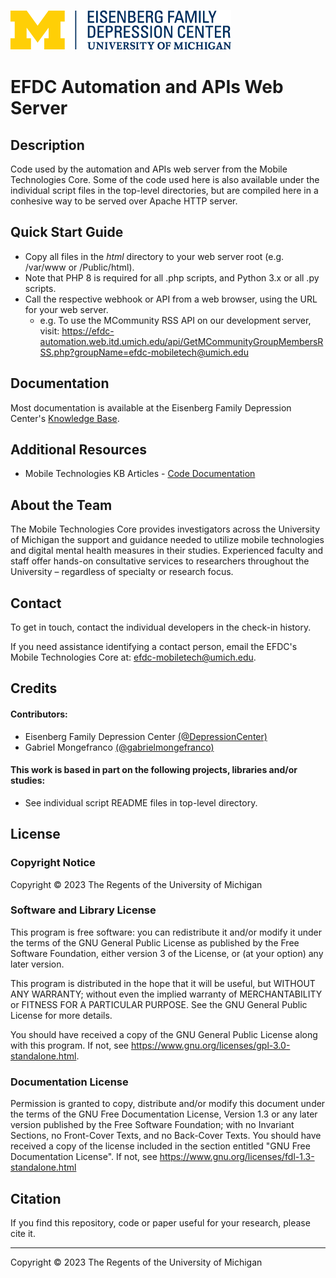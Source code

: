 ![Depression Center Logo](https://github.com/DepressionCenter/.github/blob/main/images/EFDCLogo_375w.png "depressioncenter.org")

# EFDC Automation and APIs Web Server

## Description
Code used by the automation and APIs web server from the Mobile Technologies Core. Some of the code used here is also available under the individual script files in the top-level directories, but are compiled here in a conhesive way to be served over Apache HTTP server.



## Quick Start Guide
+ Copy all files in the *html* directory to your web server root (e.g. /var/www or /Public/html).
+ Note that PHP 8 is required for all .php scripts, and Python 3.x or all .py scripts.
+ Call the respective webhook or API from a web browser, using the URL for your web server.
  + e.g. To use the MCommunity RSS API on our development server, visit: https://efdc-automation.web.itd.umich.edu/api/GetMCommunityGroupMembersRSS.php?groupName=efdc-mobiletech@umich.edu



## Documentation
Most documentation is available at the Eisenberg Family Depression Center's [Knowledge Base](https://teamdynamix.umich.edu/TDClient/210/DepressionCenter/Home/).


## Additional Resources
+ Mobile Technologies KB Articles - [Code Documentation](https://teamdynamix.umich.edu/TDClient/210/DepressionCenter/KB/?CategoryID=847)



## About the Team
The Mobile Technologies Core provides investigators across the University of Michigan the support and guidance needed to utilize mobile technologies and digital mental health measures in their studies. Experienced faculty and staff offer hands-on consultative services to researchers throughout the University – regardless of specialty or research focus.



## Contact
To get in touch, contact the individual developers in the check-in history.

If you need assistance identifying a contact person, email the EFDC's Mobile Technologies Core at: efdc-mobiletech@umich.edu.



## Credits
#### Contributors:
+ Eisenberg Family Depression Center [(@DepressionCenter)](https://github.com/DepressionCenter/)
+ Gabriel Mongefranco [(@gabrielmongefranco)](https://github.com/gabrielmongefranco)



#### This work is based in part on the following projects, libraries and/or studies:
+ See individual script README files in top-level directory.



## License
### Copyright Notice
Copyright © 2023 The Regents of the University of Michigan


### Software and Library License
This program is free software: you can redistribute it and/or modify it under the terms of the GNU General Public License as published by the Free Software Foundation, either version 3 of the License, or (at your option) any later version.

This program is distributed in the hope that it will be useful, but WITHOUT ANY WARRANTY; without even the implied warranty of MERCHANTABILITY or FITNESS FOR A PARTICULAR PURPOSE. See the GNU General Public License for more details.

You should have received a copy of the GNU General Public License along with this program. If not, see <https://www.gnu.org/licenses/gpl-3.0-standalone.html>.


### Documentation License
Permission is granted to copy, distribute and/or modify this document 
under the terms of the GNU Free Documentation License, Version 1.3 
or any later version published by the Free Software Foundation; 
with no Invariant Sections, no Front-Cover Texts, and no Back-Cover Texts. 
You should have received a copy of the license included in the section entitled "GNU 
Free Documentation License". If not, see <https://www.gnu.org/licenses/fdl-1.3-standalone.html>



## Citation
If you find this repository, code or paper useful for your research, please cite it.

----

Copyright © 2023 The Regents of the University of Michigan
